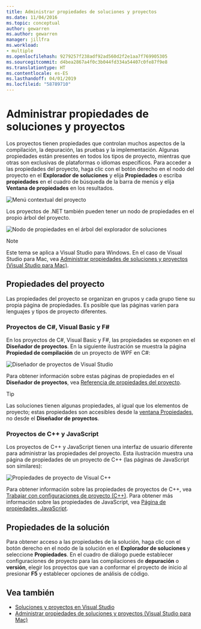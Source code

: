 ```yaml
---
title: Administrar propiedades de soluciones y proyectos
ms.date: 11/04/2016
ms.topic: conceptual
author: gewarren
ms.author: gewarren
manager: jillfra
ms.workload:
- multiple
ms.openlocfilehash: 9279257f238adf92ad560d2f2e1aa7f769905305
ms.sourcegitcommit: d4bea2867a4f0c3b044fd334a54407c0fe87f9e8
ms.translationtype: HT
ms.contentlocale: es-ES
ms.lasthandoff: 04/01/2019
ms.locfileid: "58789710"
---
```

# <a name="manage-project-and-solution-properties"></a>Administrar propiedades de soluciones y proyectos

Los proyectos tienen propiedades que controlan muchos aspectos de la compilación, la depuración, las pruebas y la implementación. Algunas propiedades están presentes en todos los tipos de proyecto, mientras que otras son exclusivas de plataformas o idiomas específicos. Para acceder a las propiedades del proyecto, haga clic con el botón derecho en el nodo del proyecto en el **Explorador de soluciones** y elija **Propiedades** o escriba **propiedades** en el cuadro de búsqueda de la barra de menús y elija **Ventana de propiedades** en los resultados.

![Menú contextual del proyecto](../ide/media/vs2015_proj_prop_menu.gif)

Los proyectos de .NET también pueden tener un nodo de propiedades en el propio árbol del proyecto.

![Nodo de propiedades en el árbol del explorador de soluciones](../ide/media/vs2015_props_se.png)

> [!NOTE]
> Este tema se aplica a Visual Studio para Windows. En el caso de Visual Studio para Mac, vea [Administrar propiedades de soluciones y proyectos (Visual Studio para Mac)](/visualstudio/mac/managing-solutions-and-project-properties).

## <a name="project-properties"></a>Propiedades del proyecto

Las propiedades del proyecto se organizan en grupos y cada grupo tiene su propia página de propiedades. Es posible que las páginas varíen para lenguajes y tipos de proyecto diferentes.

### <a name="c-visual-basic-and-f-projects"></a>Proyectos de C#, Visual Basic y F#

En los proyectos de C#, Visual Basic y F#, las propiedades se exponen en el **Diseñador de proyectos**. En la siguiente ilustración se muestra la página **Propiedad de compilación** de un proyecto de WPF en C#:

![Diseñador de proyectos de Visual Studio](../ide/media/vs2015_proppage_build.png)

Para obtener información sobre estas páginas de propiedades en el **Diseñador de proyectos**, vea [Referencia de propiedades del proyecto](../ide/reference/project-properties-reference.md).

> [!TIP]
> Las soluciones tienen algunas propiedades, al igual que los elementos de proyecto; estas propiedades son accesibles desde la [ventana Propiedades](../ide/reference/properties-window.md), no desde el **Diseñador de proyectos**.

### <a name="c-and-javascript-projects"></a>Proyectos de C++ y JavaScript

Los proyectos de C++ y JavaScript tienen una interfaz de usuario diferente para administrar las propiedades del proyecto. Esta ilustración muestra una página de propiedades de un proyecto de C++ (las páginas de JavaScript son similares):

![Propiedades de proyecto de Visual C&#43;&#43;](../ide/media/vs2015_projprops_cpp.png)

Para obtener información sobre las propiedades de proyectos de C++, vea [Trabajar con configuraciones de proyecto (C++)](/cpp/ide/working-with-project-properties). Para obtener más información sobre las propiedades de JavaScript, vea [Página de propiedades, JavaScript](../ide/reference/property-pages-javascript.md).

## <a name="solution-properties"></a>Propiedades de la solución

Para obtener acceso a las propiedades de la solución, haga clic con el botón derecho en el nodo de la solución en el **Explorador de soluciones** y seleccione **Propiedades**. En el cuadro de diálogo puede establecer configuraciones de proyecto para las compilaciones de **depuración** o **versión**, elegir los proyectos que van a conformar el proyecto de inicio al presionar **F5** y establecer opciones de análisis de código.

## <a name="see-also"></a>Vea también

- [Soluciones y proyectos en Visual Studio](../ide/solutions-and-projects-in-visual-studio.md)
- [Administrar propiedades de soluciones y proyectos (Visual Studio para Mac)](/visualstudio/mac/managing-solutions-and-project-properties)

